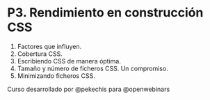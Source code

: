 # P3. Rendimiento en construcción CSS

1. Factores que influyen.
2. Cobertura CSS.
3. Escribiendo CSS de manera óptima.
4. Tamaño y número de ficheros CSS. Un compromiso.
5. Minimizando ficheros CSS.

Curso desarrollado por @pekechis para @openwebinars